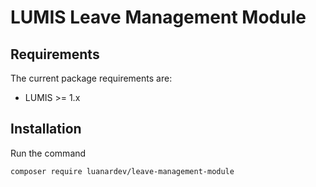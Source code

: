# LUMIS Leave Management Module

## Requirements

The current package requirements are:

- LUMIS >= 1.x

## Installation

Run the command

```console
composer require luanardev/leave-management-module
```

